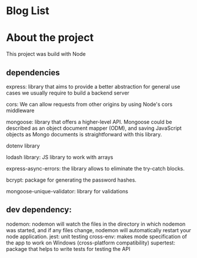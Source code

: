 # Blog List

# About the project
This project was build with Node

## dependencies
express:  library that aims to provide a better abstraction for general use cases we usually require to build a backend server

cors: We can allow requests from other origins by using Node's cors middleware

mongoose: library that offers a higher-level API. Mongoose could be described as an object document mapper (ODM), and saving JavaScript objects as Mongo documents is straightforward with this library.

dotenv library

lodash library: JS library to work with arrays 

express-async-errors: the library allows to eliminate the try-catch blocks.

bcrypt: package for generating the password hashes.

mongoose-unique-validator: library for validations


## dev dependency: 
nodemon: nodemon will watch the files in the directory in which nodemon was started, and if any files change, nodemon will automatically restart your node application.
jest: unit testing
cross-env: makes mode specification of the app to work on Windows (cross-platform compatibility)
supertest: package that helps to write tests for testing the API